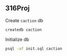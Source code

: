 ## 316Proj

Create `caction` db
```bash
createdb caction
```

Initialize db
```bash
psql -af init.sql caction
```


